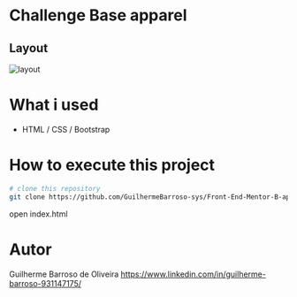 # Challenge Base apparel


## Layout

![layout](https://imgur.com/fZYSiTp.png)


# What i used
- HTML / CSS / Bootstrap



# How to execute this project

```bash
# clone this repository
git clone https://github.com/GuilhermeBarroso-sys/Front-End-Mentor-B-apparel.git
```
open index.html

# Autor

Guilherme Barroso de Oliveira
https://www.linkedin.com/in/guilherme-barroso-931147175/
